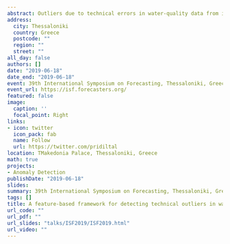 ```yaml
---
abstract: Outliers due to technical errors in water-quality data from in situ sensors can reduce data quality and have a direct impact on inference drawn from subsequent data analysis. However, outlier detection through manual monitoring is infeasible given the volume and velocity of data the sensors produce. Here, we propose an automated framework that provides early detection of outliers in water-quality data from in situ sensors caused by technical issues. We compare two approaches to this problem ,(1) using forecasting models; and (2) using feature vectors with extreme value theory.In the forecasting models, observations are identified as outliers when they fall outside the bounds of an established prediction interval. For this comparison study we considered two strategies, anomaly detection (AD) and anomaly detection and mitigation (ADAM) for the detection process. With ADAM, the detected outliers are replaced with the forecast prior to the next prediction, whereas AD simply uses the previous measurements without making any alteration to the detected outliers.The feature-based framework first identifies the data features that differentiate outlying instances from typical behaviours. Then statistical transformations are applied to make the outlying instances stand out in transformed data space. Unsupervised outlier scoring techniques are then applied to the transformed data space. An approach based on extreme value theory is used to calculate a threshold for each potential outlier. This threshold calculation process starts by computing a boundary using a subset of data containing half of the observations with the smallest outlier scores and then tests for potential outliers in the remaining subset. This approach successfully identified outliers involving abrupt changes in turbidity, conductivity and river level, including sudden spikes, sudden isolated drops and level shifts, while maintaining very low false detection rates. The proposed framework was evaluated using  two data sets obtained from in situ sensors in rivers flowing into the Great Barrier Reef lagoon. The proposed framework is implemented in the open source R package oddwater.
address:
  city: Thessaloniki
  country: Greece
  postcode: ""
  region: ""
  street: ""
all_day: false
authors: []
date: "2019-06-18"
date_end: "2019-06-18"
event: 39th International Symposium on Forecasting, Thessaloniki, Greece.
event_url: https://isf.forecasters.org/
featured: false
image:
  caption: ''
  focal_point: Right
links:
- icon: twitter
  icon_pack: fab
  name: Follow
  url: https://twitter.com/pridiltal
location: TMakedonia Palace, Thessaloniki, Greece
math: true
projects:
- Anomaly Detection
publishDate: "2019-06-18"
slides: 
summary: 39th International Symposium on Forecasting, Thessaloniki, Greece
tags: []
title: A feature-based framework for detecting technical outliers in water-quality data from in situ sensors
url_code: ""
url_pdf: ""
url_slides: "talks/ISF2019/ISF2019.html" 
url_video: ""
---
```



